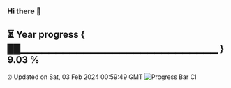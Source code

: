 ### Hi there 👋
⏳ Year progress { ██▁▁▁▁▁▁▁▁▁▁▁▁▁▁▁▁▁▁▁▁▁▁▁▁▁▁▁▁ } 9.03 %
---
⏰ Updated on Sat, 03 Feb 2024 00:59:49 GMT
![Progress Bar CI](https://github.com/liununu/liununu/workflows/Progress%20Bar%20CI/badge.svg)
